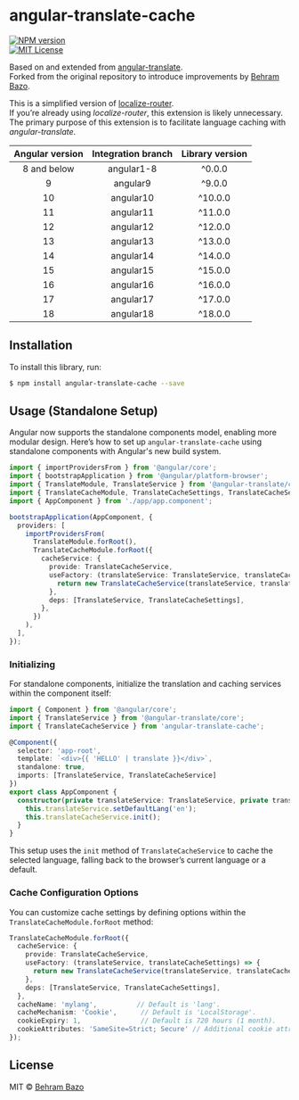 
# angular-translate-cache
[![NPM version][npm-version-image]][npm-url]  
[![MIT License][license-image]][license-url]  

Based on and extended from [angular-translate][angular-translate-url].  
Forked from the original repository to introduce improvements by [Behram Bazo](mailto:bazobehram@hotmail.com).

This is a simplified version of [localize-router][localize-router-url].  
If you’re already using *localize-router*, this extension is likely unnecessary.  
The primary purpose of this extension is to facilitate language caching with *angular-translate*.

| Angular version | Integration branch | Library version |
|:---------------:|:------------------:|:---------------:|
|   8 and below   |     angular1-8     |      ^0.0.0     |
|        9        |     angular9       |      ^9.0.0     |
|        10       |     angular10      |      ^10.0.0    |
|        11       |     angular11      |      ^11.0.0    |
|        12       |     angular12      |      ^12.0.0    |
|        13       |     angular13      |      ^13.0.0    |
|        14       |     angular14      |      ^14.0.0    |
|        15       |     angular15      |      ^15.0.0    |
|        16       |     angular16      |      ^16.0.0    |
|        17       |     angular17      |      ^17.0.0    |
|        18       |     angular18      |      ^18.0.0    |

## Installation

To install this library, run:

```bash
$ npm install angular-translate-cache --save
```

## Usage (Standalone Setup)

Angular now supports the standalone components model, enabling more modular design. Here’s how to set up `angular-translate-cache` using standalone components with Angular's new build system.

```typescript
import { importProvidersFrom } from '@angular/core';
import { bootstrapApplication } from '@angular/platform-browser';
import { TranslateModule, TranslateService } from '@angular-translate/core';
import { TranslateCacheModule, TranslateCacheSettings, TranslateCacheService } from 'angular-translate-cache';
import { AppComponent } from './app/app.component';

bootstrapApplication(AppComponent, {
  providers: [
    importProvidersFrom(
      TranslateModule.forRoot(),
      TranslateCacheModule.forRoot({
        cacheService: {
          provide: TranslateCacheService,
          useFactory: (translateService: TranslateService, translateCacheSettings: TranslateCacheSettings) => {
            return new TranslateCacheService(translateService, translateCacheSettings);
          },
          deps: [TranslateService, TranslateCacheSettings],
        },
      })
    ),
  ],
});
```

### Initializing

For standalone components, initialize the translation and caching services within the component itself:

```typescript
import { Component } from '@angular/core';
import { TranslateService } from '@angular-translate/core';
import { TranslateCacheService } from 'angular-translate-cache';

@Component({
  selector: 'app-root',
  template: `<div>{{ 'HELLO' | translate }}</div>`,
  standalone: true,
  imports: [TranslateService, TranslateCacheService]
})
export class AppComponent {
  constructor(private translateService: TranslateService, private translateCacheService: TranslateCacheService) {
    this.translateService.setDefaultLang('en');
    this.translateCacheService.init();
  }
}
```

This setup uses the `init` method of `TranslateCacheService` to cache the selected language, falling back to the browser’s current language or a default.

### Cache Configuration Options

You can customize cache settings by defining options within the `TranslateCacheModule.forRoot` method:

```typescript
TranslateCacheModule.forRoot({
  cacheService: {
    provide: TranslateCacheService,
    useFactory: (translateService, translateCacheSettings) => {
      return new TranslateCacheService(translateService, translateCacheSettings);
    },
    deps: [TranslateService, TranslateCacheSettings],
  },
  cacheName: 'mylang',          // Default is 'lang'.
  cacheMechanism: 'Cookie',      // Default is 'LocalStorage'.
  cookieExpiry: 1,               // Default is 720 hours (1 month).
  cookieAttributes: 'SameSite=Strict; Secure' // Additional cookie attributes.
});
```

## License

MIT © [Behram Bazo](mailto:bazobehram@hotmail.com)

[npm-url]: https://www.npmjs.com/package/angular-translate-cache  
[npm-version-image]: https://badge.fury.io/js/angular-translate-cache.svg  

[license-image]: https://img.shields.io/npm/l/express.svg?style=flat  
[license-url]: LICENSE  

[angular-translate-url]: https://github.com/angular-translate/core  
[localize-router-url]: https://github.com/Greentube/localize-router  
